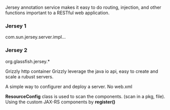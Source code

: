 Jersey annotation service makes it easy to do routing, injection, and other functions important to a RESTful web application.


### Jersey 1

com.sun.jersey.server.impl...

### Jersey 2

org.glassfish.jersey.*


Grizzly http container
Grizzly leverage the java io api, easy to create and scale a rubust servers.

A simple way to configurer and deploy a server.
No web.xml


**ResourceConfig** class is used to scan the components. (scan in a pkg, file).
Using the custom JAX-RS components by **register()**

